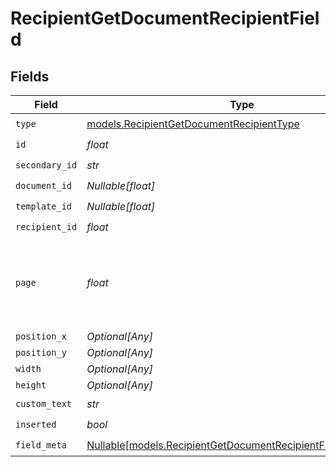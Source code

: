# RecipientGetDocumentRecipientField


## Fields

| Field                                                                                                                    | Type                                                                                                                     | Required                                                                                                                 | Description                                                                                                              |
| ------------------------------------------------------------------------------------------------------------------------ | ------------------------------------------------------------------------------------------------------------------------ | ------------------------------------------------------------------------------------------------------------------------ | ------------------------------------------------------------------------------------------------------------------------ |
| `type`                                                                                                                   | [models.RecipientGetDocumentRecipientType](../models/recipientgetdocumentrecipienttype.md)                               | :heavy_check_mark:                                                                                                       | N/A                                                                                                                      |
| `id`                                                                                                                     | *float*                                                                                                                  | :heavy_check_mark:                                                                                                       | N/A                                                                                                                      |
| `secondary_id`                                                                                                           | *str*                                                                                                                    | :heavy_check_mark:                                                                                                       | N/A                                                                                                                      |
| `document_id`                                                                                                            | *Nullable[float]*                                                                                                        | :heavy_check_mark:                                                                                                       | N/A                                                                                                                      |
| `template_id`                                                                                                            | *Nullable[float]*                                                                                                        | :heavy_check_mark:                                                                                                       | N/A                                                                                                                      |
| `recipient_id`                                                                                                           | *float*                                                                                                                  | :heavy_check_mark:                                                                                                       | N/A                                                                                                                      |
| `page`                                                                                                                   | *float*                                                                                                                  | :heavy_check_mark:                                                                                                       | The page number of the field on the document. Starts from 1.                                                             |
| `position_x`                                                                                                             | *Optional[Any]*                                                                                                          | :heavy_minus_sign:                                                                                                       | N/A                                                                                                                      |
| `position_y`                                                                                                             | *Optional[Any]*                                                                                                          | :heavy_minus_sign:                                                                                                       | N/A                                                                                                                      |
| `width`                                                                                                                  | *Optional[Any]*                                                                                                          | :heavy_minus_sign:                                                                                                       | N/A                                                                                                                      |
| `height`                                                                                                                 | *Optional[Any]*                                                                                                          | :heavy_minus_sign:                                                                                                       | N/A                                                                                                                      |
| `custom_text`                                                                                                            | *str*                                                                                                                    | :heavy_check_mark:                                                                                                       | N/A                                                                                                                      |
| `inserted`                                                                                                               | *bool*                                                                                                                   | :heavy_check_mark:                                                                                                       | N/A                                                                                                                      |
| `field_meta`                                                                                                             | [Nullable[models.RecipientGetDocumentRecipientFieldMetaUnion]](../models/recipientgetdocumentrecipientfieldmetaunion.md) | :heavy_check_mark:                                                                                                       | N/A                                                                                                                      |